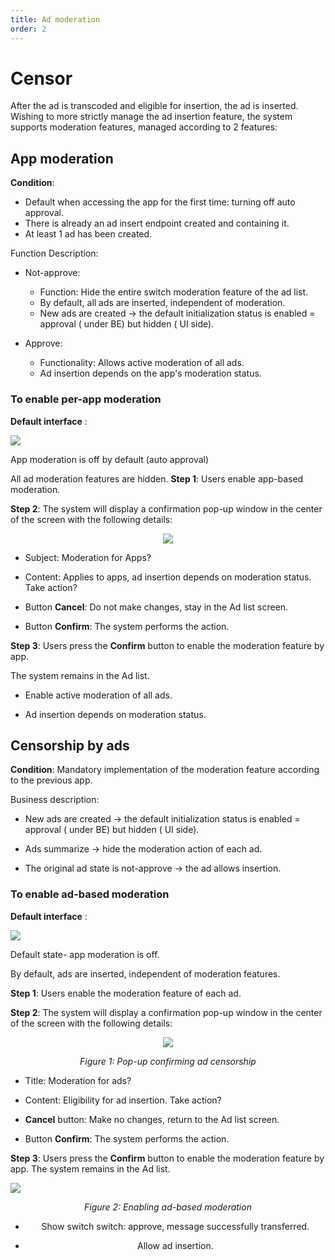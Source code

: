 ```yaml
---
title: Ad moderation
order: 2
---
```


# Censor

After the ad is transcoded and eligible for insertion, the ad is inserted. Wishing to more strictly manage the ad insertion feature, the system supports moderation features, managed according to 2 features:

## App moderation

**Condition**:

- Default when accessing the app for the first time: turning off auto approval.
- There is already an ad insert endpoint created and containing it.
- At least 1 ad has been created.

Function Description:

- Not-approve:

  - Function: Hide the entire switch moderation feature of the ad list.
  - By default, all ads are inserted, independent of moderation.
  - New ads are created → the default initialization status is enabled = approval ( under BE) but hidden ( UI side).

- Approve:
  - Functionality: Allows active moderation of all ads.
  - Ad insertion depends on the app's moderation status.

### To enable per-app moderation

**Default interface** :

![](/images/dai/list-ad-default-off.png)

App moderation is off by default (auto approval)

All ad moderation features are hidden.
**Step 1**: Users enable app-based moderation.

**Step 2**: The system will display a confirmation pop-up window in the center of the screen with the following details:

<center>

![](/images/dai/pop-up-confirm-approval-app.png)

</center>

- Subject: Moderation for Apps?

- Content: Applies to apps, ad insertion depends on moderation status. Take action?

- Button **Cancel**: Do not make changes, stay in the Ad list screen.

- Button **Confirm**: The system performs the action.

**Step 3**: Users press the **Confirm** button to enable the moderation feature by app.

The system remains in the Ad list.

- Enable active moderation of all ads.

- Ad insertion depends on moderation status.

## Censorship by ads

**Condition**: Mandatory implementation of the moderation feature according to the previous app.

Business description:

- New ads are created → the default initialization status is enabled = approval ( under BE) but hidden ( UI side).

- Ads summarize → hide the moderation action of each ad.

- The original ad state is not-approve → the ad allows insertion.

### To enable ad-based moderation

**Default interface** :

![](/images/dai/list-ad-default-off.png)

Default state- app moderation is off.

By default, ads are inserted, independent of moderation features.

**Step 1**: Users enable the moderation feature of each ad.

**Step 2**: The system will display a confirmation pop-up window in the center of the screen with the following details:

<center>

![](/images/dai/pop-up-confirm-approval-ad.png)

_Figure 1: Pop-up confirming ad censorship_

</center>

- Title: Moderation for ads?

- Content: Eligibility for ad insertion. Take action?

- **Cancel** button: Make no changes, return to the Ad list screen.

- Button **Confirm**: The system performs the action.

**Step 3**: Users press the **Confirm** button to enable the moderation feature by app.
The system remains in the Ad list.

![](/images/dai/list-ad-approval.png)

<center>

_Figure 2: Enabling ad-based moderation_

  

- Show switch switch: approve, message successfully transferred.

- Allow ad insertion.
